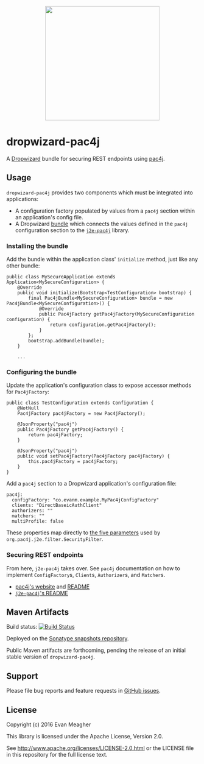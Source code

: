 <p align="center">
  <img src="https://pac4j.github.io/pac4j/img/logo-dropwizard.png" width="300" />
</p>

# dropwizard-pac4j

A [Dropwizard](http://www.dropwizard.io/) bundle for securing REST
endpoints using [pac4j](http://www.pac4j.org/).

## Usage

`dropwizard-pac4j` provides two components which must be integrated
into applications:

- A configuration factory populated by values from a `pac4j` section
  within an application's config file.
- A Dropwizard
  [bundle](http://www.dropwizard.io/1.0.0/docs/manual/core.html#bundles)
  which connects the values defined in the `pac4j` configuration
  section to the [`j2e-pac4j`](https://github.com/pac4j/j2e-pac4j/)
  library.

### Installing the bundle

Add the bundle within the application class' `initialize` method, just
like any other bundle:

    public class MySecureApplication extends Application<MySecureConfiguration> {
        @Override
        public void initialize(Bootstrap<TestConfiguration> bootstrap) {
            final Pac4jBundle<MySecureConfiguration> bundle = new Pac4jBundle<MySecureConfiguration>() {
                @Override
                public Pac4jFactory getPac4jFactory(MySecureConfiguration configuration) {
                    return configuration.getPac4jFactory();
                }
            };
            bootstrap.addBundle(bundle);
        }

        ...

### Configuring the bundle

Update the application's configuration class to expose accessor
methods for `Pac4jFactory`:

    public class TestConfiguration extends Configuration {
        @NotNull
        Pac4jFactory pac4jFactory = new Pac4jFactory();

        @JsonProperty("pac4j")
        public Pac4jFactory getPac4jFactory() {
            return pac4jFactory;
        }

        @JsonProperty("pac4j")
        public void setPac4jFactory(Pac4jFactory pac4jFactory) {
            this.pac4jFactory = pac4jFactory;
        }
    }

Add a `pac4j` section to a Dropwizard application's configuration
file:

    pac4j:
      configFactory: "co.evanm.example.MyPac4jConfigFactory"
      clients: "DirectBaseicAuthClient"
      authorizers: ""
      matchers: ""
      multiProfile: false

These properties map directly to
[the five parameters](https://github.com/pac4j/j2e-pac4j/#3-protect-urls-securityfilter)
used by `org.pac4j.j2e.filter.SecurityFilter`.

### Securing REST endpoints

From here, `j2e-pac4j` takes over. See `pac4j` documentation on how to
implement `ConfigFactory`s, `Client`s, `Authorizer`s, and `Matcher`s.

* [pac4j's website](http://www.pac4j.org) and [README](https://github.com/pac4j/pac4j)
* [`j2e-pac4j`'s README](https://github.com/pac4j/j2e-pac4j)

## Maven Artifacts

Build status: [![Build Status](https://travis-ci.org/pac4j/dropwizard-pac4j.png?branch=master)](https://travis-ci.org/pac4j/dropwizard-pac4j)

Deployed on the [Sonatype snapshots repository](https://oss.sonatype.org/content/repositories/snapshots/org/pac4j). 

Public Maven artifacts are forthcoming, pending the release of an
initial stable version of `dropwizard-pac4j`.

## Support

Please file bug reports and feature requests in
[GitHub issues](https://github.com/pac4j/dropwizard-pac4j/issues).

## License

Copyright (c) 2016 Evan Meagher

This library is licensed under the Apache License, Version 2.0.

See http://www.apache.org/licenses/LICENSE-2.0.html or the LICENSE
file in this repository for the full license text.
